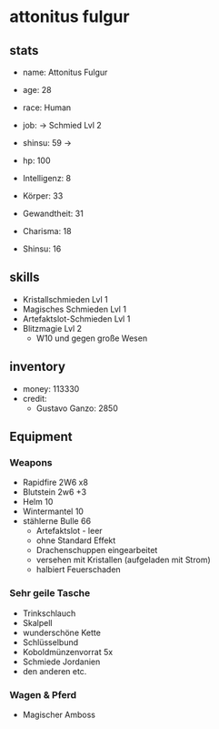 # attonitus fulgur 

## stats

* name: Attonitus Fulgur
* age: 28
* race: Human
* job: -> Schmied Lvl 2
* shinsu: 59 -> 
* hp: 100

* Intelligenz: 8 
* Körper:      33
* Gewandtheit: 31
* Charisma:    18
* Shinsu:      16
 
## skills

* Kristallschmieden Lvl 1
* Magisches Schmieden Lvl 1
* Artefaktslot-Schmieden Lvl 1
* Blitzmagie Lvl 2
  * W10 und gegen große Wesen

## inventory
* money: 113330
* credit:
  * Gustavo Ganzo: 2850 

## Equipment

### Weapons

* Rapidfire                2W6 x8
* Blutstein                2w6 +3
* Helm                     10
* Wintermantel             10
* stählerne Bulle         66 
  * Artefaktslot - leer
  * ohne Standard Effekt
  * Drachenschuppen eingearbeitet
  * versehen mit Kristallen (aufgeladen mit Strom)
  * halbiert Feuerschaden

### Sehr geile Tasche

* Trinkschlauch
* Skalpell
* wunderschöne Kette
* Schlüsselbund
* Koboldmünzenvorrat 5x
* Schmiede Jordanien
* den anderen etc.

### Wagen & Pferd

* Magischer Amboss
